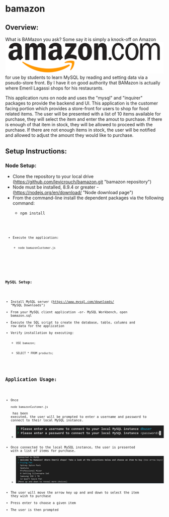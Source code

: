 # bamazon

## Overview:
What is BAMazon you ask? Some say it is simply a knock-off on Amazon <img src="images/amazonlogo.png"> for use by students to learn MySQL by reading and setting data via a pseudo-store front. By I have it on good authority that BAMazon is actually where Emeril Lagassi shops for his restaurants.

This application runs on node and uses the "mysql" and "inquirer" packages to provide the backend and UI. This application is the customer facing portion which provides a store-front for users to shop for food related items. The user will be presented with a list of 10 items available for purchase, they will select the item and enter the amout to purchase. If there is enough of that item in stock, they will be allowed to proceed with the purchase. If there are not enough items in stock, the user will be notified and allowed to adjust the amount they would like to purchase.

## Setup Instructions:

### Node Setup:
* Clone the repository to your local drive (https://github.com/levicrouch/bamazon.git "bamazon repository")
* Node must be installed, 8.9.4 or greater - (https://nodejs.org/en/download/ "Node download page")
* From the command-line install the dependent packages via the following command:
    * <pre><code>npm install</pre><code>
* Execute the application:
    * <pre><code>node bamazonCustomer.js</pre></code>

### MySQL Setup:
* Install MySQL server (https://www.mysql.com/downloads/ "MySQL Downloads")
* From your MySQL client application -or- MySQL Workbench, open bamazon.sql
* Execute the SQL script to create the database, table, columns and row data for the application
* Verify installation by executing:
    * <pre><code>USE bamazon;
    * SELECT * FROM products;</pre></code>

## Application Usage:
* Once <pre><code>node bamazonCustomer.js</pre></code> has been executed, the user will be prompted to enter a username and password to connect to their local MySQL instance.
    * <img src="images/sqlusername.png">
* Once connected to the local MySQL instance, the user is presented with a list of items for purchase.
    * <img src="images/shoppinglist.png">
* The user will move the arrow key up and and down to select the item they wish to purchase
* Press enter to choose a given item
* The user is then prompted